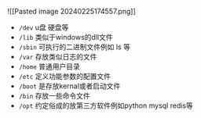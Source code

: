 ![[Pasted image 20240225174557.png]]
- `/dev` u盘 硬盘等
- `/lib` 类似于windows的dll文件
- `/sbin` 可执行的二进制文件例如 ls 等
- `/var` 存放类似日志的文件
- `/home` 普通用户目录
- `/etc` 定义功能参数的配置文件
- `/boot` 是存放kernal或者启动文件
- `/bin` 存放一些命令文件
- `/opt` 约定俗成的放第三方软件例如python mysql redis等